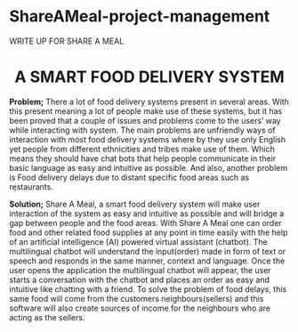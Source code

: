 # ShareAMeal-project-management

WRITE UP FOR SHARE A MEAL
  
  <h1 align="center">A SMART FOOD DELIVERY SYSTEM </h1>
  
**Problem;** 
 There a lot of food delivery systems present in several areas. With this present meaning a lot of people make use of these systems, but it has been proved that a couple of issues and problems come to the users’ way while interacting with system. 
The main problems are unfriendly ways of interaction with most food delivery systems where by they use only English yet people from different ethnicities and tribes make use of them. Which means they should have chat bots that help people communicate in their basic language as easy and intuitive as possible. And also, another problem is Food delivery delays due to distant specific food areas such as restaurants.

**Solution;** 
 Share A Meal, a smart food delivery system will make user interaction of the system as easy and intuitive as possible and will bridge a gap between people and the food areas. 
With Share A Meal one can order food and other related food supplies at any point in time easily with the help of an artificial intelligence (AI) powered  virtual assistant (chatbot). 
The multilingual chatbot will understand the input(order) made in form of text or speech and responds in the same manner, context and language. Once the user opens the application the multilingual chatbot will appear, the user starts a conversation with the chatbot and places an order as easy and intuitive like chatting with a friend.
 To solve the problem of food delays, this same food will come from the customers  neighbours(sellers)  and this software will also create sources of income for the neighbours who are acting as the sellers. 
